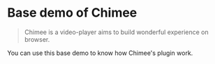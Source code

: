 # Base demo of Chimee

> Chimee is a video-player aims to build wonderful experience on browser.

You can use this base demo to know how Chimee's plugin work.
